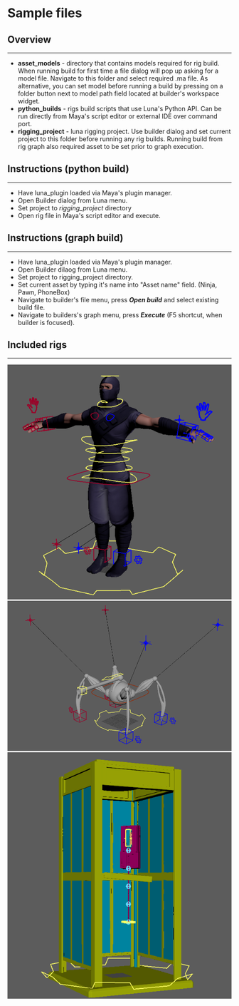 # Sample files

## Overview
---

- **asset_models** - directory that contains models required for rig build. When running build for first time a file dialog will pop up asking for a model file. Navigate to this folder and select required .ma file. As alternative, you can set model before running a build by pressing on a folder button next to model path field located at builder's workspace widget.
- **python_builds** - rigs build scripts that use Luna's Python API. Can be run directly from Maya's script editor or external IDE over command port.
- **rigging_project** - luna rigging project. Use builder dialog and set current project to this folder before running any rig builds. Running build from rig graph also required asset to be set prior to graph execution.

## Instructions (python build)
---
- Have luna_plugin loaded via Maya's plugin manager.
- Open Builder dialog from Luna menu.
- Set project to *rigging_project* directory
- Open rig file in Maya's script editor and execute.
  
## Instructions (graph build)
---
- Have luna_plugin loaded via Maya's plugin manager.
- Open Builder dilaog from Luna menu.
- Set project to rigging_project directory.
- Set current asset by typing it's name into "Asset name" field. (Ninja, Pawn, PhoneBox)
- Navigate to builder's file menu, press ***Open build*** and select existing build file.
- Navigate to builders's graph menu, press ***Execute*** (F5 shortcut, when builder is focused).

## Included rigs
---
![Ninja](docs/images/ninja.png)
![Pawn_spider](docs/images/pawn_spider.png)
![PhoneBox](docs/images/phonebox.png)
